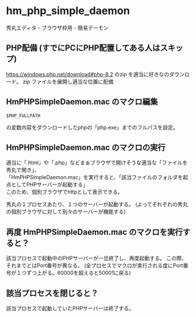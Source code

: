 # hm_php_simple_daemon
秀丸エディタ - ブラウザ枠用 - 簡易デーモン

## PHP配備 (すでにPCにPHP配置してある人はスキップ)
https://windows.php.net/download#php-8.2
のzip を適当に好きなのダウンロード。
zip ファイルを展開し適当な位置に配備

## HmPHPSimpleDaemon.mac のマクロ編集

```
$PHP_FULLPATH
```
の変数内容をダウンロードしたphpの「php.exe」までのフルパスを設定。

## HmPHPSimpleDaemon.mac のマクロの実行
適当に「.html」や「.php」などまぁブラウザで開けそうな適当な「ファイルを秀丸で開き」、  
「HmPHPSimpleDaemon.mac」を実行すると、「該当ファイルのフォルダを起点としてPHPサーバーが起動する」  
このため、個別ブラウザでhttpとして表示できる。  

秀丸の１プロセスあたり、１つのサーバーが起動する。
(よってそれぞれの秀丸の個別ブラウザに対して別々のサーバーが機能する)

## 再度 HmPHPSimpleDaemon.mac のマクロを実行すると？
該当プロセスで起動中のPHPサーバーが一旦終了し、再度起動する。
この際、それまでとはPort番号が異なる。
(全プロセスでマクロが実行される度にPort番号が１つずつ上がる。60000を超えると50001に戻る)

## 該当プロセスを閉じると？
該当プロセスで起動していたPHPサーバーは終了する。


